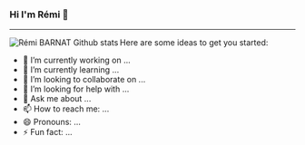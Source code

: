 ### Hi I'm Rémi 👋

---

<img align="left" alt="Rémi BARNAT Github stats" src="https://github-readme-stats.vercel.app/api?username=rbarnat&theme=gruvbox&show_icons=true&hide_border=true" />

Here are some ideas to get you started:

- 🔭 I’m currently working on ...
- 🌱 I’m currently learning ...
- 👯 I’m looking to collaborate on ...
- 🤔 I’m looking for help with ...
- 💬 Ask me about ...
- 📫 How to reach me: ...
- 😄 Pronouns: ...
- ⚡ Fun fact: ...

